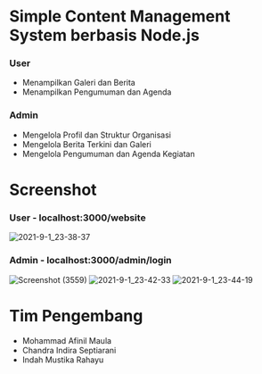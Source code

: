# Simple Content Management System berbasis Node.js
### User
- Menampilkan Galeri dan Berita
- Menampilkan Pengumuman dan Agenda
### Admin
- Mengelola Profil dan Struktur Organisasi
- Mengelola Berita Terkini dan Galeri
- Mengelola Pengumuman dan Agenda Kegiatan
# Screenshot
### User - localhost:3000/website
![2021-9-1_23-38-37](https://user-images.githubusercontent.com/55520351/131715066-3d1d959d-1bd3-48fb-a8cb-c0ef3bbf6f46.PNG)
### Admin - localhost:3000/admin/login
![Screenshot (3559)](https://user-images.githubusercontent.com/55520351/131713459-df5cf588-cb12-49e7-9f7e-6c97c9668b0a.png)
![2021-9-1_23-42-33](https://user-images.githubusercontent.com/55520351/131713595-0a0ffd34-6a26-437d-a861-6718008427eb.PNG)
![2021-9-1_23-44-19](https://user-images.githubusercontent.com/55520351/131713524-1dc195fe-87c4-4c6a-ba23-cd2126d17810.PNG)
# Tim Pengembang
- Mohammad Afinil Maula
- Chandra Indira Septiarani
- Indah Mustika Rahayu
